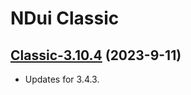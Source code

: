 # NDui Classic

## [Classic-3.10.4](https://github.com/siweia/NDui/tree/Classic-3.10.4) (2023-9-11)

- Updates for 3.4.3.